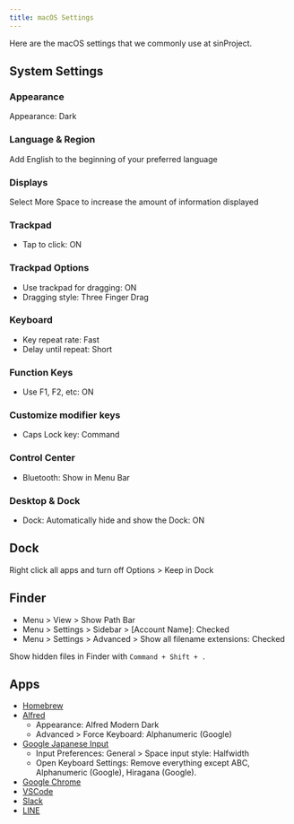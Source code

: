 ```yaml
---
title: macOS Settings
---
```


Here are the macOS settings that we commonly use at sinProject.

## System Settings

### Appearance

Appearance: Dark

### Language & Region

Add English to the beginning of your preferred language

### Displays

Select More Space to increase the amount of information displayed

### Trackpad

- Tap to click: ON

### Trackpad Options

- Use trackpad for dragging: ON
- Dragging style: Three Finger Drag

### Keyboard

- Key repeat rate: Fast
- Delay until repeat: Short

### Function Keys

- Use F1, F2, etc: ON

### Customize modifier keys

- Caps Lock key: Command

### Control Center

- Bluetooth: Show in Menu Bar

### Desktop & Dock

- Dock: Automatically hide and show the Dock: ON

## Dock

Right click all apps and turn off Options > Keep in Dock

## Finder

- Menu > View > Show Path Bar
- Menu > Settings > Sidebar > [Account Name]: Checked
- Menu > Settings > Advanced > Show all filename extensions: Checked

Show hidden files in Finder with `Command + Shift + .`

## Apps

- [Homebrew](https://brew.sh/)
- [Alfred](https://www.alfredapp.com/)
  - Appearance: Alfred Modern Dark
  - Advanced > Force Keyboard: Alphanumeric (Google)
- [Google Japanese Input](https://www.google.co.jp/ime/)
  - Input Preferences: General > Space input style: Halfwidth
  - Open Keyboard Settings: Remove everything except ABC, Alphanumeric (Google), Hiragana (Google).
- [Google Chrome](https://www.google.com/intl/ja_jp/chrome/)
- [VSCode](https://code.visualstudio.com/)
- [Slack](https://slack.com/intl/ja-jp/downloads/)
- [LINE](https://line.me/)
